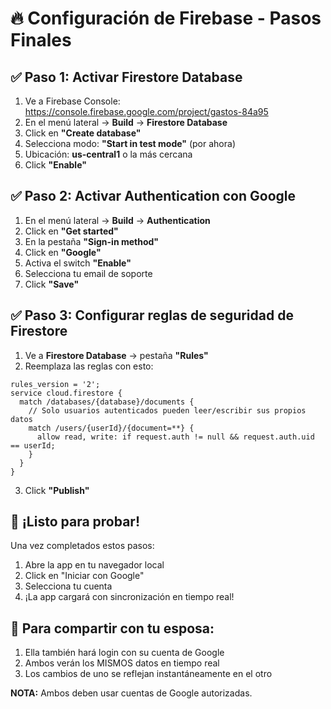 # 🔥 Configuración de Firebase - Pasos Finales

## ✅ Paso 1: Activar Firestore Database

1. Ve a Firebase Console: https://console.firebase.google.com/project/gastos-84a95
2. En el menú lateral → **Build** → **Firestore Database**
3. Click en **"Create database"**
4. Selecciona modo: **"Start in test mode"** (por ahora)
5. Ubicación: **us-central1** o la más cercana
6. Click **"Enable"**

## ✅ Paso 2: Activar Authentication con Google

1. En el menú lateral → **Build** → **Authentication**
2. Click en **"Get started"**
3. En la pestaña **"Sign-in method"**
4. Click en **"Google"**
5. Activa el switch **"Enable"**
6. Selecciona tu email de soporte
7. Click **"Save"**

## ✅ Paso 3: Configurar reglas de seguridad de Firestore

1. Ve a **Firestore Database** → pestaña **"Rules"**
2. Reemplaza las reglas con esto:

```
rules_version = '2';
service cloud.firestore {
  match /databases/{database}/documents {
    // Solo usuarios autenticados pueden leer/escribir sus propios datos
    match /users/{userId}/{document=**} {
      allow read, write: if request.auth != null && request.auth.uid == userId;
    }
  }
}
```

3. Click **"Publish"**

## 🎉 ¡Listo para probar!

Una vez completados estos pasos:
1. Abre la app en tu navegador local
2. Click en "Iniciar con Google"
3. Selecciona tu cuenta
4. ¡La app cargará con sincronización en tiempo real!

## 📱 Para compartir con tu esposa:

1. Ella también hará login con su cuenta de Google
2. Ambos verán los MISMOS datos en tiempo real
3. Los cambios de uno se reflejan instantáneamente en el otro

**NOTA:** Ambos deben usar cuentas de Google autorizadas.
